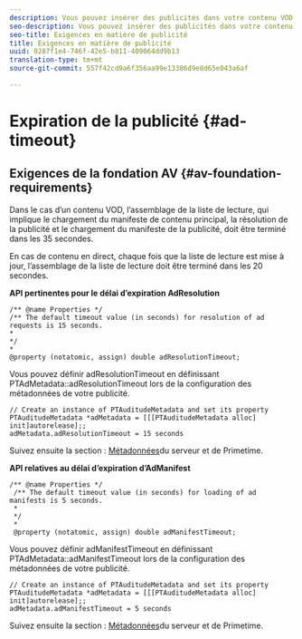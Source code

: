 ```yaml
---
description: Vous pouvez insérer des publicités dans votre contenu VOD et du contenu direct/linéaire à l’aide de l’interface de prise de décision publicitaire d’Adobe Primetime.
seo-description: Vous pouvez insérer des publicités dans votre contenu VOD et du contenu direct/linéaire à l’aide de l’interface de prise de décision publicitaire d’Adobe Primetime.
seo-title: Exigences en matière de publicité
title: Exigences en matière de publicité
uuid: 0287f1e4-746f-42e5-b811-409064dd9b13
translation-type: tm+mt
source-git-commit: 557f42cd9a6f356aa99e13386d9e8d65e043a6af

---
```



# Expiration de la publicité {#ad-timeout}

## Exigences de la fondation AV {#av-foundation-requirements}

Dans le cas d’un contenu VOD, l’assemblage de la liste de lecture, qui implique le chargement du manifeste de contenu principal, la résolution de la publicité et le chargement du manifeste de la publicité, doit être terminé dans les 35 secondes.

En cas de contenu en direct, chaque fois que la liste de lecture est mise à jour, l’assemblage de la liste de lecture doit être terminé dans les 20 secondes.

**API pertinentes pour le délai d’expiration AdResolution**

```
/** @name Properties */
/** The default timeout value (in seconds) for resolution of ad requests is 15 seconds.
*
*/
*
@property (notatomic, assign) double adResolutionTimeout;
```

Vous pouvez définir adResolutionTimeout en définissant PTAdMetadata::adResolutionTimeout lors de la configuration des métadonnées de votre publicité.

```
// Create an instance of PTAuditudeMetadata and set its property
PTAuditudeMetadata *adMetadata = [[[PTAuditudeMetadata alloc] init]autorelease];;
adMetadata.adResolutionTimeout = 15 seconds
```

Suivez ensuite la section : [Métadonnées](../..//tvsdk-3x-ios-prog/ios-3x-advertising/ios-3x-primetime-ad-serving-metadata/ios-3x-primetime-ad-serving-metadata.md)du serveur et de Primetime.

**API relatives au délai d’expiration d’AdManifest**

```
/** @name Properties */
 /** The default timeout value (in seconds) for loading of ad manifests is 5 seconds.
 *
 */
 *
 @property (notatomic, assign) double adManifestTimeout; 
```

Vous pouvez définir adManifestTimeout en définissant PTAdMetadata::adManifestTimeout lors de la configuration des métadonnées de votre publicité.


```
// Create an instance of PTAuditudeMetadata and set its property
PTAuditudeMetadata *adMetadata = [[[PTAuditudeMetadata alloc] init]autorelease];;
adMetadata.adManifestTimeout = 5 seconds
```

Suivez ensuite la section : [Métadonnées](../..//tvsdk-3x-ios-prog/ios-3x-advertising/ios-3x-primetime-ad-serving-metadata/ios-3x-primetime-ad-serving-metadata.md)du serveur et de Primetime.
